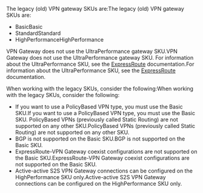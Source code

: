<span data-ttu-id="79d3f-101">The legacy (old) VPN gateway SKUs are:</span><span class="sxs-lookup"><span data-stu-id="79d3f-101">The legacy (old) VPN gateway SKUs are:</span></span>

* <span data-ttu-id="79d3f-102">Basic</span><span class="sxs-lookup"><span data-stu-id="79d3f-102">Basic</span></span>
* <span data-ttu-id="79d3f-103">Standard</span><span class="sxs-lookup"><span data-stu-id="79d3f-103">Standard</span></span>
* <span data-ttu-id="79d3f-104">HighPerformance</span><span class="sxs-lookup"><span data-stu-id="79d3f-104">HighPerformance</span></span>

<span data-ttu-id="79d3f-105">VPN Gateway does not use the UltraPerformance gateway SKU.</span><span class="sxs-lookup"><span data-stu-id="79d3f-105">VPN Gateway does not use the UltraPerformance gateway SKU.</span></span> <span data-ttu-id="79d3f-106">For information about the UltraPerformance SKU, see the [ExpressRoute](../articles/expressroute/expressroute-about-virtual-network-gateways.md) documentation.</span><span class="sxs-lookup"><span data-stu-id="79d3f-106">For information about the UltraPerformance SKU, see the [ExpressRoute](../articles/expressroute/expressroute-about-virtual-network-gateways.md) documentation.</span></span>

<span data-ttu-id="79d3f-107">When working with the legacy SKUs, consider the following:</span><span class="sxs-lookup"><span data-stu-id="79d3f-107">When working with the legacy SKUs, consider the following:</span></span>

* <span data-ttu-id="79d3f-108">If you want to use a PolicyBased VPN type, you must use the Basic SKU.</span><span class="sxs-lookup"><span data-stu-id="79d3f-108">If you want to use a PolicyBased VPN type, you must use the Basic SKU.</span></span> <span data-ttu-id="79d3f-109">PolicyBased VPNs (previously called Static Routing) are not supported on any other SKU.</span><span class="sxs-lookup"><span data-stu-id="79d3f-109">PolicyBased VPNs (previously called Static Routing) are not supported on any other SKU.</span></span>
* <span data-ttu-id="79d3f-110">BGP is not supported on the Basic SKU.</span><span class="sxs-lookup"><span data-stu-id="79d3f-110">BGP is not supported on the Basic SKU.</span></span>
* <span data-ttu-id="79d3f-111">ExpressRoute-VPN Gateway coexist configurations are not supported on the Basic SKU.</span><span class="sxs-lookup"><span data-stu-id="79d3f-111">ExpressRoute-VPN Gateway coexist configurations are not supported on the Basic SKU.</span></span>
* <span data-ttu-id="79d3f-112">Active-active S2S VPN Gateway connections can be configured on the HighPerformance SKU only.</span><span class="sxs-lookup"><span data-stu-id="79d3f-112">Active-active S2S VPN Gateway connections can be configured on the HighPerformance SKU only.</span></span>